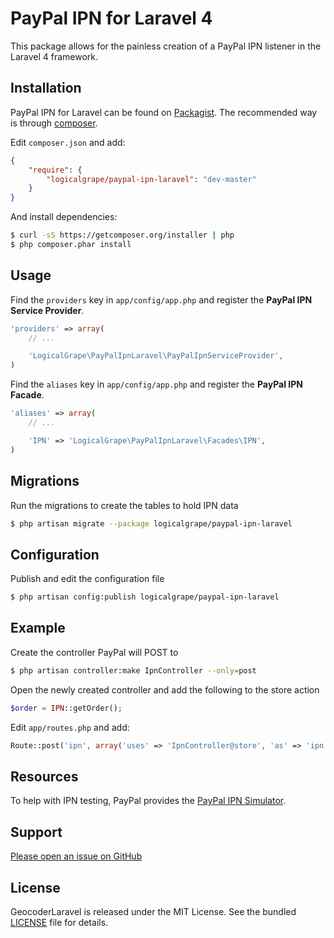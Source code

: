 PayPal IPN for Laravel 4
========================

This package allows for the painless creation of a PayPal IPN listener in the Laravel 4 framework.


Installation
------------

PayPal IPN for Laravel can be found on [Packagist](https://packagist.org/packages/logicalgrape/paypal-ipn-laravel).
The recommended way is through [composer](http://getcomposer.org).

Edit `composer.json` and add:

```json
{
    "require": {
        "logicalgrape/paypal-ipn-laravel": "dev-master"
    }
}
```

And install dependencies:

```bash
$ curl -sS https://getcomposer.org/installer | php
$ php composer.phar install
```


Usage
-----

Find the `providers` key in `app/config/app.php` and register the **PayPal IPN Service Provider**.

```php
'providers' => array(
    // ...

    'LogicalGrape\PayPalIpnLaravel\PayPalIpnServiceProvider',
)
```

Find the `aliases` key in `app/config/app.php` and register the **PayPal IPN Facade**.

```php
'aliases' => array(
    // ...

    'IPN' => 'LogicalGrape\PayPalIpnLaravel\Facades\IPN',
)
```


Migrations
----------

Run the migrations to create the tables to hold IPN data

```bash
$ php artisan migrate --package logicalgrape/paypal-ipn-laravel
```


Configuration
-------------

Publish and edit the configuration file

```bash
$ php artisan config:publish logicalgrape/paypal-ipn-laravel
```


Example
-------

Create the controller PayPal will POST to

```bash
$ php artisan controller:make IpnController --only=post
```

Open the newly created controller and add the following to the store action

```php
$order = IPN::getOrder();
```

Edit `app/routes.php` and add:

```php
Route::post('ipn', array('uses' => 'IpnController@store', 'as' => 'ipn'));
```


Resources
---------
To help with IPN testing, PayPal provides the
[PayPal IPN Simulator](https://developer.paypal.com/webapps/developer/applications/ipn_simulator).


Support
-------

[Please open an issue on GitHub](https://github.com/logicalgrape/paypal-ipn-laravel/issues)


License
-------

GeocoderLaravel is released under the MIT License. See the bundled
[LICENSE](https://github.com/logicalgrape/paypal-ipn-laravel/blob/master/LICENSE)
file for details.